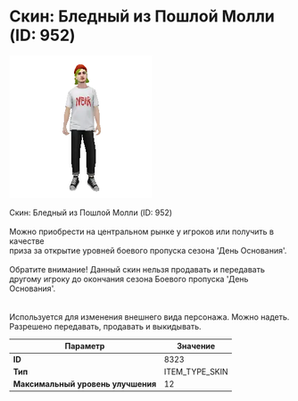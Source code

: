 # Скин: Бледный из Пошлой Молли (ID: 952)

![Item Image](../img/8323.webp?raw=true)

Скин: Бледный из Пошлой Молли (ID: 952)<br><br>Можно приобрести на центральном рынке у игроков или получить в качестве<br>приза за открытие уровней боевого пропуска сезона 'День Основания'.<br><br>Обратите внимание! Данный скин нельзя продавать и передавать<br>другому игроку до окончания сезона Боевого пропуска 'День Основания'.<br><br><br>Используется для изменения внешнего вида персонажа. Можно надеть.<br>Разрешено передавать, продавать и выкидывать.


| Параметр | Значение |
|----------|----------|
| **ID** | 8323 |
| **Тип** | ITEM_TYPE_SKIN |
| **Максимальный уровень улучшения** | 12 |

